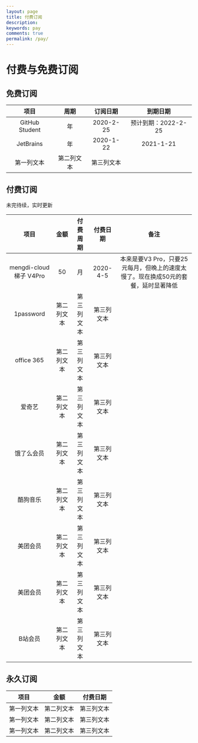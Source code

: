 ```yaml
---
layout: page
title: 付费订阅
description: 
keywords: pay
comments: true
permalink: /pay/
---
```


# 付费与免费订阅

## 免费订阅

|      项目      |    周期    |  订阅日期  |      到期日期       |
| :------------: | :--------: | :--------: | :-----------------: |
| GitHub Student |     年     | 2020-2-25  | 预计到期：2022-2-25 |
|   JetBrains    |     年     | 2020-1-22  |      2021-1-21      |
|   第一列文本   | 第二列文本 | 第三列文本 |                     |


## 付费订阅

未完待续，实时更新


|          项目           |    金额    |  付费周期  |  付费日期  |                                        备注                                        |
| :---------------------: | :--------: | :--------: | :--------: | :--------------------------------------------------------------------------------: |
| mengdi-cloud 梯子 V4Pro |     50     |     月     |  2020-4-5  | 本来是要V3 Pro，只要25元每月，但晚上的速度太慢了。现在换成50元的套餐，延时显著降低 |
|        1password        | 第二列文本 | 第三列文本 | 第三列文本 |                                                                                    |
|       office 365        | 第二列文本 | 第三列文本 | 第三列文本 |                                                                                    |
|         爱奇艺          | 第二列文本 | 第三列文本 | 第三列文本 |                                                                                    |
|       饿了么会员        | 第二列文本 | 第三列文本 | 第三列文本 |                                                                                    |
|        酷狗音乐         | 第二列文本 | 第三列文本 | 第三列文本 |                                                                                    |
|        美团会员         | 第二列文本 | 第三列文本 | 第三列文本 |                                                                                    |
|        美团会员         | 第二列文本 | 第三列文本 | 第三列文本 |                                                                                    |
|         B站会员         | 第二列文本 | 第三列文本 | 第三列文本 |                                                                                    |


## 永久订阅

|    项目    |    金额    |  付费日期  |
| :--------: | :--------: | :--------: |
| 第一列文本 | 第二列文本 | 第三列文本 |
| 第一列文本 | 第二列文本 | 第三列文本 |
| 第一列文本 | 第二列文本 | 第三列文本 |




